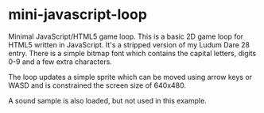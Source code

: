 mini-javascript-loop
====================

Minimal JavaScript/HTML5 game loop. This is a basic 2D game loop for HTML5 written in JavaScript.
It's a stripped version of my Ludum Dare 28 entry.
There is a simple bitmap font which contains the capital letters, digits 0-9 and a few extra characters.

The loop updates a simple sprite which can be moved using arrow keys or WASD and is constrained the screen size of 640x480.

A sound sample is also loaded, but not used in this example.
